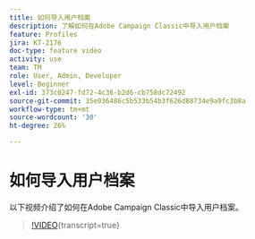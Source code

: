 ```yaml
---
title: 如何导入用户档案
description: 了解如何在Adobe Campaign Classic中导入用户档案
feature: Profiles
jira: KT-2176
doc-type: feature video
activity: use
team: TM
role: User, Admin, Developer
level: Beginner
exl-id: 373c0247-fd72-4c36-b2d6-cb758dc72492
source-git-commit: 35e036486c5b533b54b3f626d88734e9a9fc3b8a
workflow-type: tm+mt
source-wordcount: '30'
ht-degree: 26%

---
```


# 如何导入用户档案

以下视频介绍了如何在Adobe Campaign Classic中导入用户档案。

>[!VIDEO](https://video.tv.adobe.com/v/25608?quality=12&learn=on){transcript=true}
